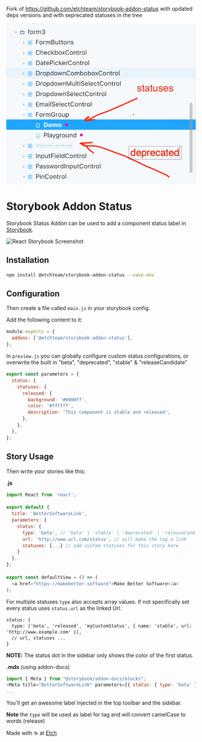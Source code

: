Fork of https://github.com/etchteam/storybook-addon-status with updated deps versions and with seprecated statuses in the tree


![img.png](img.png)
# Storybook Addon Status

Storybook Status Addon can be used to add a component status label in [Storybook](https://storybook.js.org).

![React Storybook Screenshot](https://raw.githubusercontent.com/etchteam/storybook-addon-status/master/screenshot.png)

## Installation

```sh
npm install @etchteam/storybook-addon-status --save-dev
```

## Configuration

Then create a file called `main.js` in your storybook config.

Add the following content to it:

```js
module.exports = {
  addons: ['@etchteam/storybook-addon-status'],
};
```

In `preview.js` you can globally configure custom status configurations, or overwrite the built in "beta", "deprecated", "stable" & "releaseCandidate"

```js
export const parameters = {
  status: {
    statuses: {
      released: {
        background: '#0000ff',
        color: '#ffffff',
        description: 'This component is stable and released',
      },
    },
  },
};
```

## Story Usage

Then write your stories like this:

**.js**

```js
import React from 'react';

export default {
  title: 'BetterSoftwareLink',
  parameters: {
    status: {
      type: 'beta', // 'beta' | 'stable' | 'deprecated' | 'releaseCandidate'
      url: 'http://www.url.com/status', // will make the tag a link
      statuses: {...} // add custom statuses for this story here
    }
  },
};

export const defaultView = () => (
  <a href="https://makebetter.software">Make Better Software</a>
);
```

For multiple statuses `type` also accepts array values. If not specifically set every status uses `status.url` as the linked Url.

```jsonc
status: {
  type: ['beta', 'released', 'myCustomStatus', { name: 'stable', url: 'http://www.example.com' }],
  // url, statuses ...
}
```

**NOTE:** The status dot in the sidebar only shows the color of the first status.

**.mdx** (using addon-docs)

```js
import { Meta } from "@storybook/addon-docs/blocks";
<Meta title="BetterSoftwareLink" parameters={{ status: { type: 'beta' } }}  /> // 'beta' | 'stable' | 'deprecated' | 'releaseCandidate'
...
```

You'll get an awesome label injected in the top toolbar and the sidebar.

**Note** the `type` will be used as label for tag and will convert camelCase to words (release)

Made with ☕ at [Etch](https://etch.co)

